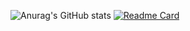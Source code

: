 ![Anurag's GitHub stats](https://github-readme-stats.vercel.app/api?username=alimuhammedak&show_icons=true&theme=radical)
[![Readme Card](https://github-readme-stats.vercel.app/api/pin/?username=alimuhammedak&repo=github-readme-stats)](https://github.com/anuraghazra/github-readme-stats)
